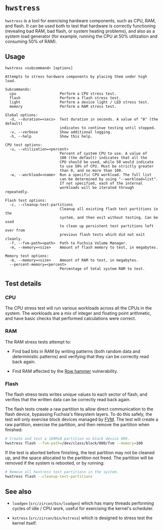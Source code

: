 # `hwstress`

`hwstress` is a tool for exercising hardware components, such as CPU, RAM, and
flash. It can be used both to test that hardware is correctly functioning
(revealing bad RAM, bad flash, or system heating problems), and also as a system
load generator (for example, running the CPU at 50% utilization and consuming
50% of RAM).

## Usage

```
hwstress <subcommand> [options]

Attempts to stress hardware components by placing them under high load.

Subcommands:
  cpu                    Perform a CPU stress test.
  flash                  Perform a flash stress test.
  light                  Perform a device light / LED stress test.
  memory                 Perform a RAM stress test.

Global options:
  -d, --duration=<secs>  Test duration in seconds. A value of "0" (the default)
                         indicates to continue testing until stopped.
  -v, --verbose          Show additional logging.
  -h, --help             Show this help.

CPU test options:
  -u, --utilization=<percent>
                         Percent of system CPU to use. A value of
                         100 (the default) indicates that all the
                         CPU should be used, while 50 would indicate
                         to use 50% of CPU. Must be strictly greater
                         than 0, and no more than 100.
  -w, --workload=<name>  Run a specific CPU workload. The full list
                         can be determined by using "--workload=list".
                         If not specified, each of the internal
                         workloads will be iterated through repeatedly.

Flash test options:
  -c, --cleanup-test-partitions
                         Cleanup all existing flash test partitions in the
                         system, and then exit without testing. Can be used
                         to clean up persistent test partitions left over from
                         previous flash tests which did not exit cleanly.
  -f, --fvm-path=<path>  Path to Fuchsia Volume Manager.
  -m, --memory=<size>    Amount of flash memory to test, in megabytes.

Memory test options:
  -m, --memory=<size>    Amount of RAM to test, in megabytes.
  --percent-memory=<percent>
                         Percentage of total system RAM to test.
```

## Test details

### CPU

The CPU stress test will run various workloads across all the CPUs in the
system. The workloads are a mix of integer and floating point arithmetic, and
have basic checks that performed calculations were correct.

### RAM

The RAM stress tests attempt to:

*   Find bad bits in RAM by writing patterns (both random data and deterministic
    patterns) and verifying that they can be correctly read back again.

*   Find RAM affected by the [Row hammer][rowhammer] vulnerability.

[rowhammer]: https://en.wikipedia.org/wiki/Row_hammer

### Flash

The flash stress tests writes unique values to each sector of flash, and
verifies that the written data can be correctly read back again.

The flash tests create a raw partition to allow direct communication to the
flash device, bypassing Fuchsia's filesystem layers. To do this safely, the test
will only exercise block devices managed by [FVM][fvm]. The test will create a
raw partition, exercise the partition, and then remove the partition when
finished:

```sh
# Create and test a 100MiB partition on block device 000.
hwstress flash --fvm-path=/dev/class/block/000/fvm --memory=100
```

If the test is aborted before finishing, the test partition may not be cleaned
up, and the space allocated to the partition not freed. The partition will be
removed if the system is rebooted, or by running:

```sh
# Remove all hwstress test partitions in the system.
hwstress flash --cleanup-test-partitions
```

[fvm]: https://fuchsia.dev/fuchsia-src/glossary#fuchsia-volume-manager

## See also

*   `loadgen` (`src/zircon/bin/loadgen`) which has many threads performing
    cycles of idle / CPU work, useful for exercising the kernel's scheduler.

*   `kstress` (`src/zircon/bin/kstress`) which is designed to stress test the
    kernel itself.
